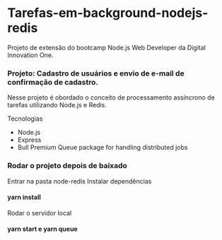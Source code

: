 # Tarefas-em-background-nodejs-redis
Projeto de extensão do bootcamp Node.js Web Developer da Digital Innovation One.

### Projeto: Cadastro de usuários e envio de e-mail de confirmação de cadastro.

Nesse projeto é obordado o conceito de processamento assíncrono de tarefas utilizando Node.js e Redis.

Tecnologias
  - Node.js
  - Express
  - Bull Premium Queue package for handling distributed jobs


### Rodar o projeto depois de baixado

Entrar na pasta node-redis
Instalar dependências

#### yarn install

Rodar o servidor local

#### yarn start e yarn queue 

